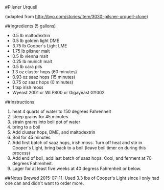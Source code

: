 #Pilsner Urquell

(adapted from http://byo.com/stories/item/3030-pilsner-urquell-clone)

##Ingredients (5 gallons)

* 0.5 lb maltodextrin
* 0.5 lb golden light DME
* 3.75 lb Cooper's Light LME
* 1.75 lb pilsner malt
* 0.5 lb vienna malt
* 0.25 lb munich malt
* 0.5 lb cara pils
* 1.3 oz cluster hops (60 minutes)
* 0.93 oz saaz hops (15 minutes)
* 0.75 oz saaz hops (0 minutes)
* 1 tsp irish moss
* Wyeast 2001 or WLP800 or Gigayeast GY002

##Instructions

1. heat 4 quarts of water to 150 degrees Fahrenheit
2. steep grains for 45 minutes.
3. strain grains into boil pot of water
4. bring to a boil
5. Add cluster hops, DME, and maltodextrin
6. Boil for 45 minutes
7. Add first batch of saaz hops, irish moss. Turn off heat and stir in Cooper's Light, bring back to a boil (leave boil timer on during this process)
8. Add end of boil, add last batch of saaz hops. Cool, and ferment at 70 degrees Fahrenheit.
9. Lager for at least five weeks at 40 degress Fahrenheit or below.

##Notes
Brewed 2015-07-11. Used 3.3 lbs of Cooper's Light since I only had one can and didn't want to order more.

